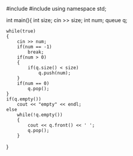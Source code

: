 #include <iostream>
#include <queue>
using namespace std;

int main(){
    int size;
    cin >> size;
    int num;
    queue<int> q;

    while(true)
    {
        cin >> num;
        if(num == -1)
            break;
        if(num > 0)
        {
            if(q.size() < size)
                q.push(num);
        }
        if(num == 0)
            q.pop();
    }
    if(q.empty())
        cout << "empty" << endl;
    else
        while(!q.empty())
        {
            cout << q.front() << ' ';
            q.pop();
        }
}
